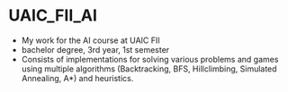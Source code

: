 # UAIC_FII_AI
 * My work for the AI course at UAIC FII
 * bachelor degree, 3rd year, 1st semester
 * Consists of implementations for solving various problems and games using multiple algorithms (Backtracking, BFS, Hillclimbing, Simulated Annealing, A*) and heuristics.

